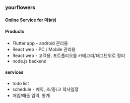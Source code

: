 ### yourflowers

#### Online Service for 마눌님

#### Products

* Flutter app - android 관리용
* React web - PC / Mobile 관리용
* React web - 고객용. 포트폴리오를 카테고리/태그단위로 정리
* node.js backend

#### services

* todo list
* schedule - 예약, 초/중/고 학사일정
* 매입/매출 입력, 통계
